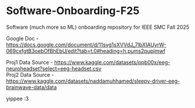 # Software-Onboarding-F25

Software (much more so ML) onboarding repository for IEEE SMC Fall 2025

Google Doc - https://docs.google.com/document/d/11svg1sXVVdJ_7lbXIAUyrW-069cxfgtB3oebOfBhEbU/edit?tab=t.0#heading=h.pums2pupjmwf

Proj1 Data Source - https://www.kaggle.com/datasets/ppb00x/eeg-neuroheadset?select=eeg-headset.csv \
Proj2 Data Source - https://www.kaggle.com/datasets/naddamuhhamed/sleepy-driver-eeg-brainwave-data/data

yippee :3
